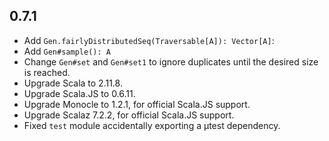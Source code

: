 ## 0.7.1

* Add `Gen.fairlyDistributedSeq(Traversable[A]): Vector[A]`:
* Add `Gen#sample(): A`
* Change `Gen#set` and `Gen#set1` to ignore duplicates until the desired size is reached.
* Upgrade Scala to 2.11.8.
* Upgrade Scala.JS to 0.6.11.
* Upgrade Monocle to 1.2.1, for official Scala.JS support.
* Upgrade Scalaz 7.2.2, for official Scala.JS support.
* Fixed `test` module accidentally exporting a μtest dependency.

